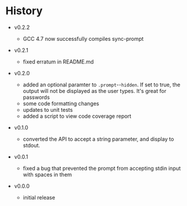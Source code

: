 # History

- v0.2.2
  - GCC 4.7 now successfully compiles sync-prompt

- v0.2.1
  - fixed erratum in README.md

- v0.2.0
  - added an optional paramter to `.prompt`--`hidden`. If set to true, the output will not be displayed as the user types. It's great for passwords
  - some code formatting changes
  - updates to unit tests
  - added a script to view code coverage report

- v0.1.0
  - converted the API to accept a string parameter, and display to stdout.

- v0.0.1
  - fixed a bug that prevented the prompt from accepting stdin input with spaces in them

- v0.0.0
  - initial release